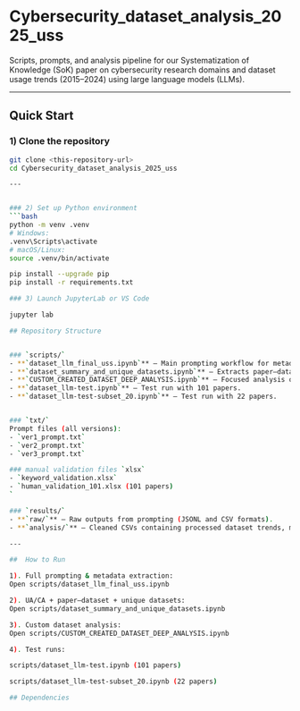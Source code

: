 # Cybersecurity_dataset_analysis_2025_uss

Scripts, prompts, and analysis pipeline for our Systematization of Knowledge (SoK) paper on cybersecurity research domains and dataset usage trends (2015–2024) using large language models (LLMs).

---


##  Quick Start

### 1) Clone the repository
```bash
git clone <this-repository-url>
cd Cybersecurity_dataset_analysis_2025_uss

---


### 2) Set up Python environment
```bash
python -m venv .venv
# Windows:
.venv\Scripts\activate
# macOS/Linux:
source .venv/bin/activate

pip install --upgrade pip
pip install -r requirements.txt

### 3) Launch JupyterLab or VS Code

jupyter lab

## Repository Structure


### `scripts/`
- **`dataset_llm_final_uss.ipynb`** – Main prompting workflow for metadata extraction. Includes runner and saving scripts, cleaning raw outputs into separate files, and domain analysis.  
- **`dataset_summary_and_unique_datasets.ipynb`** – Extracts paper–dataset instances categorized into *Created by Authors (CA)* and *Used by Authors (UA)*. Also performs unique dataset analysis and category-wise analysis.  
- **`CUSTOM_CREATED_DATASET_DEEP_ANALYSIS.ipynb`** – Focused analysis of *custom-created datasets* only.  
- **`dataset_llm-test.ipynb`** – Test run with 101 papers.  
- **`dataset_llm-test-subset_20.ipynb`** – Test run with 22 papers.  


### `txt/`
Prompt files (all versions):
- `ver1_prompt.txt`  
- `ver2_prompt.txt`  
- `ver3_prompt.txt`

### manual validation files `xlsx`
- `keyword_validation.xlsx`
- `human_validation_101.xlsx (101 papers)
`

### `results/`
- **`raw/`** – Raw outputs from prompting (JSONL and CSV formats).  
- **`analysis/`** – Cleaned CSVs containing processed dataset trends, metadata, and results.  

---

##  How to Run

1). Full prompting & metadata extraction:
Open scripts/dataset_llm_final_uss.ipynb

2). UA/CA + paper–dataset + unique datasets:
Open scripts/dataset_summary_and_unique_datasets.ipynb

3). Custom dataset analysis:
Open scripts/CUSTOM_CREATED_DATASET_DEEP_ANALYSIS.ipynb

4). Test runs:

scripts/dataset_llm-test.ipynb (101 papers)

scripts/dataset_llm-test-subset_20.ipynb (22 papers)

## Dependencies
